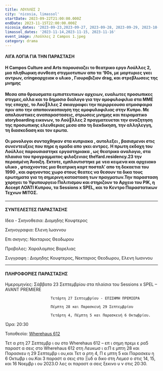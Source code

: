 ```yaml
---
title: ΛΟΥΛΛΕΣ 2
city: 'nicosia, limassol'
startDate: 2023-09-22T21:00:00.000Z
endDate: 2023-11-15T22:00:00.000Z
nicosia_dates: '2023-09-23,2023-09-27, 2023-09-28, 2023-09-29, 2023-10-4, 2023-10-5,2023-10-6'
limassol_dates: '2023-11-14,2023-11-15, 2023-11-16'
event_image: /Λούλλες 2 Campos 1.jpeg
category: drama
---
```


#### ΛΙΓΑ ΛΟΓΙΑ ΓΙΑ ΤΗΝ ΠΑΡΑΣΤΑΣΗ

#### Η Campos Culture and Arts	παρουσιαζει το θεατρικο εργο Λούλλες 2, μια πληθωρικη συνθεση στιγμιοτυπων απο τα ‘90s, με μαρτυριες γκει αντρων, cringeαρχειακ	ο υλικο , Γιουροβιζιον drag, και στρεβλωσεις της μνημης

#### Μεσα απο θραυσματα εμπιστευτικων αρχειων, ευαλωτες προσωπικες στιγμες,αλλα και το δημοσιο διαλογο για την ομοφυλοφιλια στα ΜΜΕ της εποχης, το Λούλλες 2 σκιαγραφει την περιρρεουσα ατμοσφαιρα πριν απο την αποποινικοποιηση της ομοφυλοφιλιας στην Κυπρο. Με απολαυστικες αναπαραστασεις, στρωσεις μνημης και πειραματικο storyboarding εικονων, το Λούλλες 2 πραγματευεται την αναζητηση της προσωπικης ελευθεριας μεσα απο τη διεκδικηση, την αλληλεγγη, τη διασκεδαση και τον ερωτα.

#### Οι μονολογοι συνταχθηκαν στα κυπριακα , αυτολεξει , βασισμενοι στις συνεντευξεις που πηρε η ομαδα απο γκει αντρες. Η πρωτη εκδοχη του Λούλλες παρουσιαστηκε εργαστηριακα , ως θεατρικο αναλογιο, στα πλαισια του προγραμματος φιλοξενιας theYard.residency.23 την περασμένη Άνοιξη. Εκτοτε, εμπλουτιστηκε με νεα κειμενα και αρχειακο υλικο , φτιαχνοντας	μια  θεατρικη καρτ ποσταλ’ απο τη δεκαετια του 1990	, και αφηνοντας χωρο στους θεατες να θεσουν τα δικα τους ερωτηματα για τη σημερινη κατασταση των πραγματων.Την παρασταση χορηγει το Υφυπουργειο Πολιτισμου και στηριζουν το Αρχειο του ΡΙΚ, η Accept ΛΟΆΤΙ Κυπρου, τα Sessions x SPEL, και το Κεντρο Παραστατικων Τεχνων ΜΙΤΟΣ.

***

#### ΣΥΝΤΕΛΕΣΤΕΣ ΠΑΡΑΣΤΑΣΗΣ

Ιδεα - Σκηνοθεσια: Διομηδης Κουφτερος

Σκηνογραφια: Ελενη Ιωαννου

Επι σκηνης: Νεκταριος Θεοδωρου

Προβολες: Χαραλαμπος Βαρελιας

Συγγραφη : Διομηδης Κουφτερος, Νεκταριος Θεοδωρου, Ελενη Ιωαννου

***

#### ΠΛΗΡΟΦΟΡΙΕΣ ΠΑΡΑΣΤΑΣΗΣ

Ημερομηνίες: Σάββατο 23 Σεπτεμβρίου στα πλαίσια του  Sessions x SPEL – AVANT PREMIERE

                         Τετάρτη 27 Σεπτεμβρίου - ΕΠΙΣΗΜΗ ΠΡΕΜΙΕΡΑ

                         Πέμπτη 28 και Παρασκευή 29 Σεπτεμβρίου 

                         Τετάρτη 4, Πέμπτη 5 και Παρασκευή 6 Οκτωβρίου.

Ώρα: 20:30

Τοποθεσία: [Wherehaus 612](https://www.google.com/maps/place/WhereHaus+612/@35.1776104,33.3869791,17z/data=!3m1!4b1!4m6!3m5!1s0x14de170bc4982f01:0x9c24df07f8f1017d!8m2!3d35.177606!4d33.389554!16s%2Fg%2F11r9blzdp?entry=ttu)

Τετ α ρτη 27 Σεπτεμβρ	ι ου στο Wherehaus 612 – επ	ι σημη πρεμι	ε ρα5 παραστ	α σεις στο Wherehaus 612 στη Λευκωσ	ι α:Π ε μπτη 28 και Παρασκευ	η 29 Σεπτεμβρ	ι ου,και Τετ α ρτη 4, Π ε μπτη 5 και Παρασκευ	η 6 Οκτωβρ	ι ου.Και 3 παραστ	α σεις στο Ξυδ	α δικο στη Λεμεσ	ο στις 14, 15, και 16 Νοεμβρ	ι ου 2023.Ο λες οι παραστ	α σεις ξεκινο	υ ν στις 20:30.
